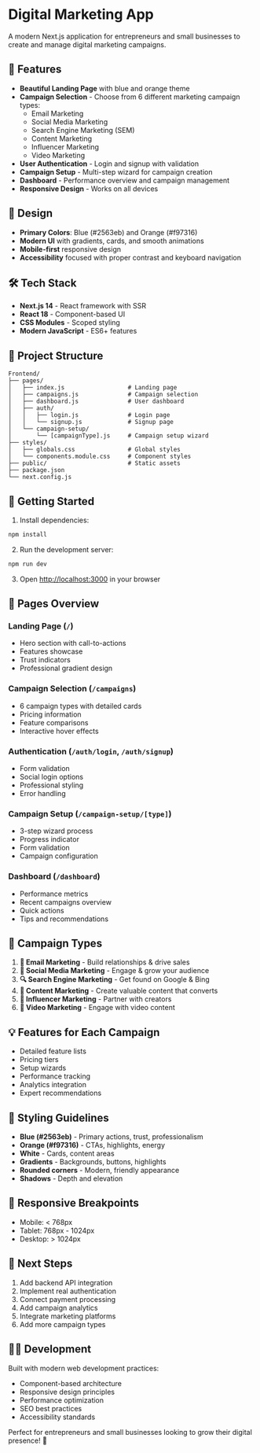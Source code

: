 # Digital Marketing App

A modern Next.js application for entrepreneurs and small businesses to create and manage digital marketing campaigns.

## 🚀 Features

- **Beautiful Landing Page** with blue and orange theme
- **Campaign Selection** - Choose from 6 different marketing campaign types:
  - Email Marketing
  - Social Media Marketing  
  - Search Engine Marketing (SEM)
  - Content Marketing
  - Influencer Marketing
  - Video Marketing
- **User Authentication** - Login and signup with validation
- **Campaign Setup** - Multi-step wizard for campaign creation
- **Dashboard** - Performance overview and campaign management
- **Responsive Design** - Works on all devices

## 🎨 Design

- **Primary Colors**: Blue (#2563eb) and Orange (#f97316)
- **Modern UI** with gradients, cards, and smooth animations
- **Mobile-first** responsive design
- **Accessibility** focused with proper contrast and keyboard navigation

## 🛠️ Tech Stack

- **Next.js 14** - React framework with SSR
- **React 18** - Component-based UI
- **CSS Modules** - Scoped styling
- **Modern JavaScript** - ES6+ features

## 📁 Project Structure

```
Frontend/
├── pages/
│   ├── index.js                  # Landing page
│   ├── campaigns.js              # Campaign selection
│   ├── dashboard.js              # User dashboard
│   ├── auth/
│   │   ├── login.js              # Login page
│   │   └── signup.js             # Signup page
│   └── campaign-setup/
│       └── [campaignType].js     # Campaign setup wizard
├── styles/
│   ├── globals.css               # Global styles
│   └── components.module.css     # Component styles
├── public/                       # Static assets
├── package.json
└── next.config.js
```

## 🚀 Getting Started

1. Install dependencies:
```bash
npm install
```

2. Run the development server:
```bash
npm run dev
```

3. Open [http://localhost:3000](http://localhost:3000) in your browser

## 📱 Pages Overview

### Landing Page (`/`)
- Hero section with call-to-actions
- Features showcase
- Trust indicators
- Professional gradient design

### Campaign Selection (`/campaigns`)
- 6 campaign types with detailed cards
- Pricing information
- Feature comparisons
- Interactive hover effects

### Authentication (`/auth/login`, `/auth/signup`)
- Form validation
- Social login options
- Professional styling
- Error handling

### Campaign Setup (`/campaign-setup/[type]`)
- 3-step wizard process
- Progress indicator
- Form validation
- Campaign configuration

### Dashboard (`/dashboard`)
- Performance metrics
- Recent campaigns overview
- Quick actions
- Tips and recommendations

## 🎯 Campaign Types

1. **📧 Email Marketing** - Build relationships & drive sales
2. **📱 Social Media Marketing** - Engage & grow your audience  
3. **🔍 Search Engine Marketing** - Get found on Google & Bing
4. **📝 Content Marketing** - Create valuable content that converts
5. **🤳 Influencer Marketing** - Partner with creators
6. **🎥 Video Marketing** - Engage with video content

## 💡 Features for Each Campaign

- Detailed feature lists
- Pricing tiers
- Setup wizards
- Performance tracking
- Analytics integration
- Expert recommendations

## 🎨 Styling Guidelines

- **Blue (#2563eb)** - Primary actions, trust, professionalism
- **Orange (#f97316)** - CTAs, highlights, energy
- **White** - Cards, content areas
- **Gradients** - Backgrounds, buttons, highlights
- **Rounded corners** - Modern, friendly appearance
- **Shadows** - Depth and elevation

## 📱 Responsive Breakpoints

- Mobile: < 768px
- Tablet: 768px - 1024px  
- Desktop: > 1024px

## 🔧 Next Steps

1. Add backend API integration
2. Implement real authentication
3. Connect payment processing
4. Add campaign analytics
5. Integrate marketing platforms
6. Add more campaign types

## 👨‍💻 Development

Built with modern web development practices:
- Component-based architecture
- Responsive design principles
- Performance optimization
- SEO best practices
- Accessibility standards

Perfect for entrepreneurs and small businesses looking to grow their digital presence! 🚀
